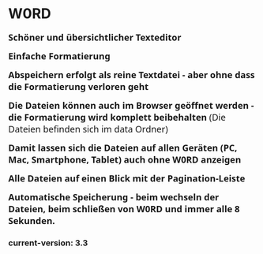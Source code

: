 ﻿# W0RD
<p><span style="font-family: 'Segoe UI';"><font size="4"><b>Schöner und übersichtlicher Texteditor</b></font></span></p><p><span style="font-family: 'Segoe UI';"><font size="4"><b>Einfache Formatierung</b></font></span></p><p><span style="font-family: 'Segoe UI';"><font size="4"><b>Abspeichern erfolgt als reine Textdatei - aber ohne dass die Formatierung verloren geht</b></font></span></p><p><span style="font-family: 'Segoe UI';"><font size="4"><b>Die Dateien können auch im Browser geöffnet werden - die Formatierung wird komplett beibehalten </b>(Die Dateien befinden sich im data Ordner)</font></span></p><p><span style="font-family: 'Segoe UI';"><font size="4"><b>Damit lassen sich die Dateien auf allen Geräten (PC, Mac, Smartphone, Tablet) auch ohne W0RD anzeigen</b></font></span></p><p><span style="font-family: 'Segoe UI';"><font size="4"><b>Alle Dateien auf einen Blick mit der Pagination-Leiste</b></font></span></p><p><span style="font-family: 'Segoe UI';"><font size="4"><b>Automatische Speicherung - beim wechseln der Dateien, beim schließen von W0RD und immer alle 8 Sekunden.</b></font></span></p>

### current-version: 3.3
